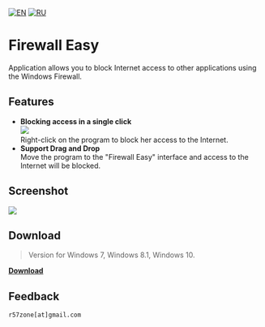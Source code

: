 [![EN](https://user-images.githubusercontent.com/9499881/33184537-7be87e86-d096-11e7-89bb-f3286f752bc6.png)](https://github.com/r57zone/Firewall-Easy/blob/master/README.md) 
[![RU](https://user-images.githubusercontent.com/9499881/27683795-5b0fbac6-5cd8-11e7-929c-057833e01fb1.png)](https://github.com/r57zone/Firewall-Easy/blob/master/README.RU.md) 
# Firewall Easy
Application allows you to block Internet access to other applications using the Windows Firewall.

## Features
- **Blocking access in a single click**<br>
![](https://user-images.githubusercontent.com/9499881/34356520-d2cbf3ce-ea57-11e7-80e9-b78bb56c4173.png)<br>
Right-click on the program to block her access to the Internet.
- **Support Drag and Drop**<br>
Move the program to the "Firewall Easy" interface and access to the Internet will be blocked.

## Screenshot
![](https://user-images.githubusercontent.com/9499881/42877820-fc9a0698-8a9b-11e8-970d-1e4410533048.png)

## Download
>Version for Windows 7, Windows 8.1, Windows 10.

**[Download](https://github.com/r57zone/Firewall-Easy/releases)**
## Feedback
`r57zone[at]gmail.com`